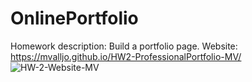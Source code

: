 # OnlinePortfolio
Homework description: Build a portfolio page.
Website: https://mvalljo.github.io/HW2-ProfessionalPortfolio-MV/
![HW-2-Website-MV](https://user-images.githubusercontent.com/86633258/128580725-e09ae28e-a97d-4c08-b4ae-5c5f849a5a08.PNG)
